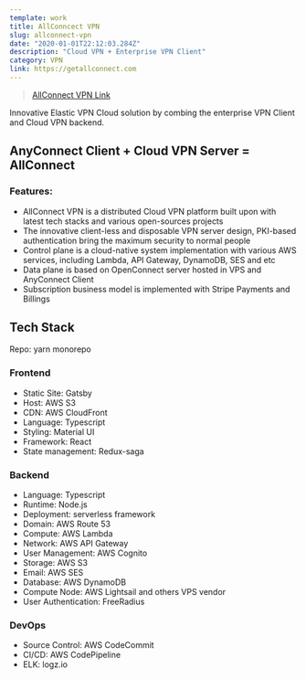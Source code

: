 ```yaml
---
template: work
title: AllConncect VPN
slug: allconnect-vpn
date: "2020-01-01T22:12:03.284Z"
description: "Cloud VPN + Enterprise VPN Client"
category: VPN
link: https://getallconnect.com
---
```


> [AllConnect VPN Link](https://getallconnect.com)

Innovative Elastic VPN Cloud solution by combing the enterprise VPN Client and Cloud VPN backend.

## AnyConnect Client + Cloud VPN Server = AllConnect

### Features:

- AllConnect VPN is a distributed Cloud VPN platform built upon with latest tech stacks and various open-sources projects
- The innovative client-less and disposable VPN server design, PKI-based authentication bring the maximum security to normal people
- Control plane is a cloud-native system implementation with various AWS services, including Lambda, API Gateway, DynamoDB, SES and etc
- Data plane is based on OpenConnect server hosted in VPS and AnyConnect Client
- Subscription business model is implemented with Stripe Payments and Billings

## Tech Stack

Repo: yarn monorepo

### Frontend

- Static Site: Gatsby
- Host: AWS S3
- CDN: AWS CloudFront
- Language: Typescript
- Styling: Material UI
- Framework: React
- State management: Redux-saga

### Backend

- Language: Typescript
- Runtime: Node.js
- Deployment: serverless framework
- Domain: AWS Route 53
- Compute: AWS Lambda
- Network: AWS API Gateway
- User Management: AWS Cognito
- Storage: AWS S3
- Email: AWS SES
- Database: AWS DynamoDB
- Compute Node: AWS Lightsail and others VPS vendor
- User Authentication: FreeRadius

### DevOps

- Source Control: AWS CodeCommit
- CI/CD: AWS CodePipeline
- ELK: logz.io

